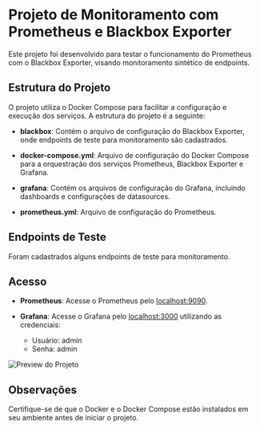 # Projeto de Monitoramento com Prometheus e Blackbox Exporter

Este projeto foi desenvolvido para testar o funcionamento do Prometheus com o Blackbox Exporter, visando monitoramento sintético de endpoints.

## Estrutura do Projeto

O projeto utiliza o Docker Compose para facilitar a configuração e execução dos serviços. A estrutura do projeto é a seguinte:


- **blackbox**: Contém o arquivo de configuração do Blackbox Exporter, onde endpoints de teste para monitoramento são cadastrados.

- **docker-compose.yml**: Arquivo de configuração do Docker Compose para a orquestração dos serviços Prometheus, Blackbox Exporter e Grafana.

- **grafana**: Contém os arquivos de configuração do Grafana, incluindo dashboards e configurações de datasources.

- **prometheus.yml**: Arquivo de configuração do Prometheus.

## Endpoints de Teste

Foram cadastrados alguns endpoints de teste para monitoramento.

## Acesso

- **Prometheus**: Acesse o Prometheus pelo [localhost:9090](http://localhost:9090).

- **Grafana**: Acesse o Grafana pelo [localhost:3000](http://localhost:3000) utilizando as credenciais:
  - Usuário: admin
  - Senha: admin

![Preview do Projeto](https://i.ibb.co/2WWnvHK/graficos-blackbox.png)

## Observações

Certifique-se de que o Docker e o Docker Compose estão instalados em seu ambiente antes de iniciar o projeto.
